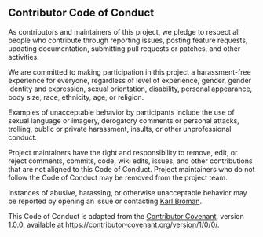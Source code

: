 ## Contributor Code of Conduct

As contributors and maintainers of this project, we pledge to respect all people who
contribute through reporting issues, posting feature requests, updating documentation,
submitting pull requests or patches, and other activities.

We are committed to making participation in this project a harassment-free experience for
everyone, regardless of level of experience, gender, gender identity and expression,
sexual orientation, disability, personal appearance, body size, race, ethnicity, age, or religion.

Examples of unacceptable behavior by participants include the use of sexual language or
imagery, derogatory comments or personal attacks, trolling, public or private harassment,
insults, or other unprofessional conduct.

Project maintainers have the right and responsibility to remove, edit, or reject comments,
commits, code, wiki edits, issues, and other contributions that are not aligned to this
Code of Conduct. Project maintainers who do not follow the Code of Conduct may be removed
from the project team.

Instances of abusive, harassing, or otherwise unacceptable behavior may be reported by
opening an issue or contacting [Karl Broman](mailto:karl@academics.wtf).

This Code of Conduct is adapted from the [Contributor
Covenant](https://www.contributor-covenant.org), version 1.0.0, available at
<https://contributor-covenant.org/version/1/0/0/>.
